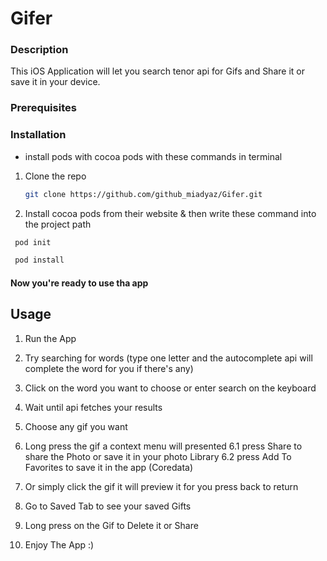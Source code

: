 # Gifer

### Description 
This iOS Application will let you search tenor api for Gifs and Share it or save it in your device.



### Prerequisites
### Installation

* install pods with cocoa pods with these commands in terminal
 
1. Clone the repo
   ```sh
   git clone https://github.com/github_miadyaz/Gifer.git
   ```
2. Install cocoa pods from their website & then write these command into the project path
 ```sh
  pod init
  ```
 ```sh
  pod install
  ```


#### Now you're ready to use tha app


<!-- USAGE EXAMPLES -->
## Usage

1. Run the App

2. Try searching for words (type one letter and the autocomplete api will complete the word for you if there's any)

3. Click on the word you want to choose or enter search on the keyboard

4. Wait until api fetches your results 

5. Choose any gif you want 

6. Long press the gif a context menu will presented
 	6.1 press Share to share the Photo or save it in your photo Library
	6.2 press Add To Favorites to save it in the app (Coredata)

7. Or simply click the gif it will preview it for you press back to return

8. Go to Saved Tab to see your saved Gifts

9. Long press on the Gif to Delete it or Share

10. Enjoy The App :) 
